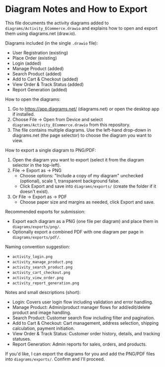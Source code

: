 # Diagram Notes and How to Export

This file documents the activity diagrams added to `diagrams/Activity_ECommerce.drawio` and explains how to open and export them using diagrams.net (draw.io).

Diagrams included (in the single `.drawio` file):

- User Registration (existing)
- Place Order (existing)
- Login (added)
- Manage Product (added)
- Search Product (added)
- Add to Cart & Checkout (added)
- View Order & Track Status (added)
- Report Generation (added)

How to open the diagrams:
1. Go to https://app.diagrams.net/ (diagrams.net) or open the desktop app if installed.
2. Choose File → Open from Device and select `diagrams/Activity_ECommerce.drawio` from this repository.
3. The file contains multiple diagrams. Use the left-hand drop-down in diagrams.net (the page selector) to choose the diagram you want to view.

How to export a single diagram to PNG/PDF:
1. Open the diagram you want to export (select it from the diagram selector in the top-left).
2. File → Export as → PNG
   - Choose options: "Include a copy of my diagram" unchecked (optional), scale 1, transparent background false.
   - Click Export and save into `diagrams/exports/` (create the folder if it doesn't exist).
3. Or File → Export as → PDF
   - Choose paper size and margins as needed, click Export and save.

Recommended exports for submission:
- Export each diagram as a PNG (one file per diagram) and place them in `diagrams/exports/png/`.
- Optionally export a combined PDF with one diagram per page in `diagrams/exports/pdf/`.

Naming convention suggestion:
- `activity_login.png`
- `activity_manage_product.png`
- `activity_search_product.png`
- `activity_cart_checkout.png`
- `activity_view_order.png`
- `activity_report_generation.png`

Notes and small descriptions (short):
- Login: Covers user login flow including validation and error handling.
- Manage Product: Admin/product manager flows for add/edit/delete product and image handling.
- Search Product: Customer search flow including filter and pagination.
- Add to Cart & Checkout: Cart management, address selection, shipping calculation, payment initiation.
- View Order & Track Status: Customer order history, details, and tracking statuses.
- Report Generation: Admin reports for sales, orders, and products.

If you'd like, I can export the diagrams for you and add the PNG/PDF files into `diagrams/exports/`. Confirm and I'll proceed.
